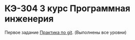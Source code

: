 # КЭ-304 3 курс Программная инженерия

Первое задание [Практика по git](https://github.com/tumalexx02/web2023susu304/tree/main/gitPractice). (Выполнены все уровни)
